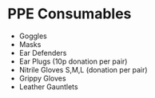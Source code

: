 # PPE Consumables

  * Goggles
  * Masks
  * Ear Defenders
  * Ear Plugs (10p donation per pair)
  * Nitrile Gloves S,M,L (donation per pair)
  * Grippy Gloves
  * Leather Gauntlets
